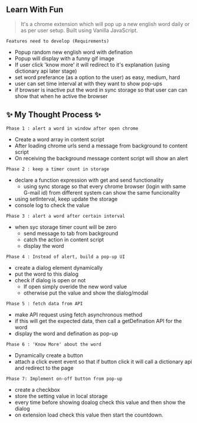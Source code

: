 ## Learn With Fun
> It's a chrome extension which will pop up a new english word daily or as per user setup. 
> Built using Vanilla JavaScript.

```
Features need to develop (Requirements)
```

 + Popup random new english word with defination
 + Popup will display with a funny gif image
 + If user click 'know more' it will redirect to it's explanation (using dictionary api later stage) 
 + set word preferance (as a option to the user) as easy, medium, hard
 + user can set time interval at with they want to show pop-ups
 + if browser is inactive put the word in sync storage so that user can can show that when he active the browser


## ✨ My Thought Process ✨

```
Phase 1 : alert a word in window after open chrome
```
+ Create a word array in content script
+ After loading chrome urls send a message from background to content script
+ On receiving the background message content script will show an alert

```
Phase 2 : keep a timer count in storage
```
+ declare a function expression with get and send functionality
    + using sync storage so that every chrome browser (login with same G-mail id) from different system can show the same funcionality 
+ using setInterval, keep update the storage
+ console log to check the value

```
Phase 3 : alert a word after certain interval
```
+ when syc storage timer count will be zero 
    + send message to tab from background 
    + catch the action in content script
    + display the word

```
Phase 4 : Instead of alert, build a pop-up UI
```
+ create a dialog element dynamically 
+ put the word to this dialog
+ check if dialog is open or not
    + If open simply overide the new word value
    + otherwise put the value and show the dialog/modal

```
Phase 5 : fetch data from API
```
+ make API request using fetch asynchronous method
+ if this will get the expected data, then call a getDefination API for the word
+ display the word and defination as pop-up

```
Phase 6 : 'Know More' about the word 
```
+ Dynamically create a button 
+ attach a click event event so that if button click it will call a dictionary api and redirect to the page

```
Phase 7: Implement on-off button from pop-up
```
+ create a checkbox
+ store the setting value in local storage
+ every time before showing doalog check this value and then show the dialog
+ on extension load check this value then start the countdown.

